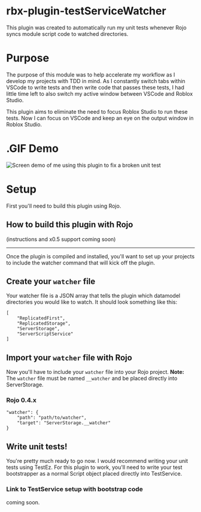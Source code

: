 # rbx-plugin-testServiceWatcher
This plugin was created to automatically run my unit tests whenever Rojo syncs module script code to watched directories.

# Purpose
The purpose of this module was to help accelerate my workflow as I develop my projects with TDD in mind. As I constantly switch tabs within VSCode to write tests and then write code that passes these tests, I had little time left to also switch my active window between VSCode and Roblox Studio.

This plugin aims to eliminate the need to focus Roblox Studio to run these tests. Now I can focus on VSCode and keep an eye on the output window in Roblox Studio.

# .GIF Demo
![Screen demo of me using this plugin to fix a broken unit test](https://i.imgur.com/MBm8Fkn.gifv)


# Setup
First you'll need to build this plugin using Rojo.

## How to build this plugin with Rojo
(instructions and x0.5 support coming soon)

---

Once the plugin is compiled and installed, you'll want to set up your projects to include the watcher command that will kick off the plugin.

## Create your `watcher` file
Your watcher file is a JSON array that tells the plugin which datamodel directories you would like to watch. It should look something like this:

```
[
	"ReplicatedFirst",
	"ReplicatedStorage",
	"ServerStorage",
	"ServerScriptService"
]
```

## Import your `watcher` file with Rojo
Now you'll have to include your `watcher` file into your Rojo project. **Note:** The `watcher` file must be named `__watcher` and be placed directly into ServerStorage.
### Rojo 0.4.x
```
"watcher": {
	"path": "path/to/watcher",
	"target": "ServerStorage.__watcher"
}
```

## Write unit tests!
You're pretty much ready to go now. I would recommend writing your unit tests using TestEz. For this plugin to work, you'll need to write your test bootstrapper as a normal Script object placed directly into TestService.

### Link to TestService setup with bootstrap code
coming soon.
